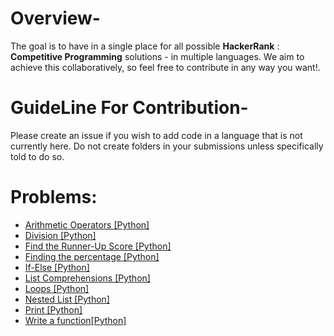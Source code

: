 # Overview-
The goal is to have in a single place for all possible **HackerRank** : **Competitive Programming** solutions - in multiple languages. We aim to achieve this collaboratively, so feel free to contribute in any way you want!.

# GuideLine For Contribution-
Please create an issue if you wish to add code in a language that is not currently here. Do not create folders in your submissions unless specifically told to do so.

# Problems:
- [Arithmetic Operators [Python]](Arithmetic_Operators.py)
- [Division [Python]](Python-Division.py)
- [Find the Runner-Up Score [Python]](Find_the_Runner-Up_Score.py)
- [Finding the percentage [Python]](Finding_the_percentage.py)
- [If-Else [Python]](Python_If-Else.py)
- [List Comprehensions [Python]](List-Comprehensions.py)
- [Loops [Python]](Loops.py)
- [Nested List [Python]](Nested-List.py)
- [Print [Python]](Python-Print.cpp)
- [Write a function[Python]](Write_a_function.py)
